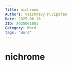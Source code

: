 ```yaml
---
Title: nichrome
Authors: Vaishnavy Puvipalan
Date: 2025-06-10
ZID: 2025061001
Category: Word
tags: "Word"
---
```

# nichrome